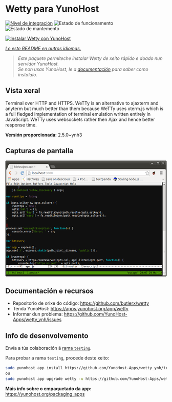 <!--
NOTA: Este README foi creado automáticamente por <https://github.com/YunoHost/apps/tree/master/tools/readme_generator>
NON debe editarse manualmente.
-->

# Wetty para YunoHost

[![Nivel de integración](https://dash.yunohost.org/integration/wetty.svg)](https://ci-apps.yunohost.org/ci/apps/wetty/) ![Estado de funcionamento](https://ci-apps.yunohost.org/ci/badges/wetty.status.svg) ![Estado de mantemento](https://ci-apps.yunohost.org/ci/badges/wetty.maintain.svg)

[![Instalar Wetty con YunoHost](https://install-app.yunohost.org/install-with-yunohost.svg)](https://install-app.yunohost.org/?app=wetty)

*[Le este README en outros idiomas.](./ALL_README.md)*

> *Este paquete permíteche instalar Wetty de xeito rápido e doado nun servidor YunoHost.*  
> *Se non usas YunoHost, le a [documentación](https://yunohost.org/install) para saber como instalalo.*

## Vista xeral

Terminal over HTTP and HTTPS. WeTTy is an alternative to ajaxterm and anyterm but much better than them because WeTTy uses xterm.js which is a full fledged implementation of terminal emulation written entirely in JavaScript. WeTTy uses websockets rather then Ajax and hence better response time.


**Versión proporcionada:** 2.5.0~ynh3

## Capturas de pantalla

![Captura de pantalla de Wetty](./doc/screenshots/terminal.png)

## Documentación e recursos

- Repositorio de orixe do código: <https://github.com/butlerx/wetty>
- Tenda YunoHost: <https://apps.yunohost.org/app/wetty>
- Informar dun problema: <https://github.com/YunoHost-Apps/wetty_ynh/issues>

## Info de desenvolvemento

Envía a túa colaboración á [rama `testing`](https://github.com/YunoHost-Apps/wetty_ynh/tree/testing).

Para probar a rama `testing`, procede deste xeito:

```bash
sudo yunohost app install https://github.com/YunoHost-Apps/wetty_ynh/tree/testing --debug
ou
sudo yunohost app upgrade wetty -u https://github.com/YunoHost-Apps/wetty_ynh/tree/testing --debug
```

**Máis info sobre o empaquetado da app:** <https://yunohost.org/packaging_apps>
